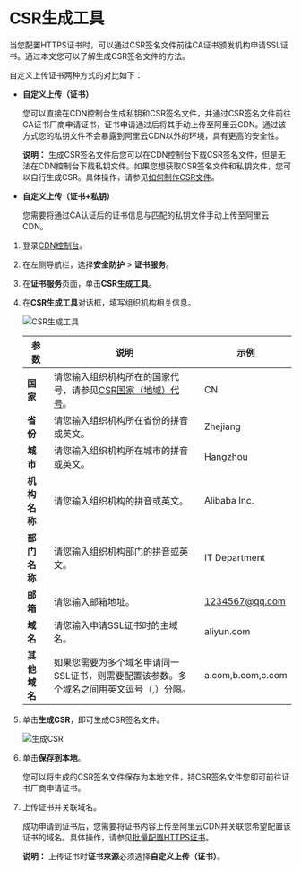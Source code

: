 # CSR生成工具

当您配置HTTPS证书时，可以通过CSR签名文件前往CA证书颁发机构申请SSL证书。通过本文您可以了解生成CSR签名文件的方法。

自定义上传证书两种方式的对比如下：

-   **自定义上传（证书）**

    您可以直接在CDN控制台生成私钥和CSR签名文件，并通过CSR签名文件前往CA证书厂商申请证书，证书申请通过后将其手动上传至阿里云CDN。通过该方式您的私钥文件不会暴露到阿里云CDN以外的环境，具有更高的安全性。

    **说明：** 生成CSR签名文件后您可以在CDN控制台下载CSR签名文件，但是无法在CDN控制台下载私钥文件。如果您想获取CSR签名文件和私钥文件，您可以自行生成CSR。具体操作，请参见[如何制作CSR文件](https://www.alibabacloud.com/help/zh/doc-detail/42218.htm)。

-   **自定义上传（证书+私钥）**

    您需要将通过CA认证后的证书信息与匹配的私钥文件手动上传至阿里云CDN。


1.  登录[CDN控制台](https://cdn.console.aliyun.com)。

2.  在左侧导航栏，选择**安全防护** \> **证书服务**。

3.  在**证书服务**页面，单击**CSR生成工具**。

4.  在**CSR生成工具**对话框，填写组织机构相关信息。

    ![CSR生成工具](https://static-aliyun-doc.oss-accelerate.aliyuncs.com/assets/img/zh-CN/9086148951/p76515.png)

    |参数|说明|示例|
    |--|--|--|
    |**国家**|请您输入组织机构所在的国家代号，请参见[CSR国家（地域）代号](/intl.zh-CN/服务管理/证书服务/CSR国家（地域）代号.md)。|CN|
    |**省份**|请您输入组织机构所在省份的拼音或英文。|Zhejiang|
    |**城市**|请您输入组织机构所在城市的拼音或英文。|Hangzhou|
    |**机构名称**|请您输入组织机构的拼音或英文。|Alibaba Inc.|
    |**部门名称**|请您输入组织机构部门的拼音或英文。|IT Department|
    |**邮箱**|请您输入邮箱地址。|1234567@qq.com|
    |**域名**|请您输入申请SSL证书时的主域名。|aliyun.com|
    |**其他域名**|如果您需要为多个域名申请同一SSL证书，则需要配置该参数。多个域名之间用英文逗号（,）分隔。|a.com,b.com,c.com|

5.  单击**生成CSR**，即可生成CSR签名文件。

    ![生成CSR](https://static-aliyun-doc.oss-accelerate.aliyuncs.com/assets/img/zh-CN/9086148951/p76516.png)

6.  单击**保存到本地**。

    您可以将生成的CSR签名文件保存为本地文件，持CSR签名文件您即可前往证书厂商申请证书。

7.  上传证书并关联域名。

    成功申请到证书后，您需要将证书内容上传至阿里云CDN并关联您希望配置该证书的域名。具体操作，请参见[批量配置HTTPS证书](/intl.zh-CN/服务管理/证书服务/批量配置HTTPS证书.md)。

    **说明：** 上传证书时**证书来源**必须选择**自定义上传（证书）**。


